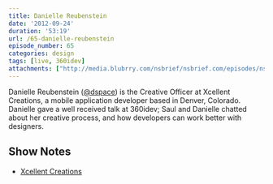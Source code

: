 ```yaml
---
title: Danielle Reubenstein
date: '2012-09-24'
duration: '53:19'
url: /65-danielle-reubenstein
episode_number: 65
categories: design
tags: [live, 360idev]
attachments: ["http://media.blubrry.com/nsbrief/nsbrief.com/episodes/nsbrief_65_danielle_reubenstein.m4a"]
---
```


Danielle Reubenstein ([@dspace](http://twitter.com/dspace)) is the Creative Officer at Xcellent Creations, a mobile application developer based in Denver, Colorado. Danielle gave a well received talk at 360idev; Saul and Danielle chatted about her creative process, and how developers can work better with designers.

## Show Notes
- [Xcellent Creations](http://xcellentcreations.com)

